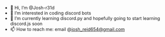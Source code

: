- 👋 Hi, I’m @Josh-r31d
- 👀 I’m interested in coding discord bots
- 🌱 I’m currently learning discord.py and hopefully going to start learning discord.js soon
- 📫 How to reach me: email @josh_reid654@gmail.com

<!---
Josh-r31d/Josh-r31d is a ✨ special ✨ repository because its `README.md` (this file) appears on your GitHub profile.
You can click the Preview link to take a look at your changes.
--->
